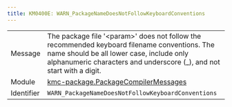 ```yaml
---
title: KM0400E: WARN_PackageNameDoesNotFollowKeyboardConventions
---
```


|            |           |
|------------|---------- |
| Message    | The package file '&lt;param&gt;' does not follow the recommended keyboard filename conventions\. The name should be all lower case, include only alphanumeric characters and underscore \(\_\), and not start with a digit\. |
| Module     | [kmc-package.PackageCompilerMessages](kmc-package.packagecompilermessages) |
| Identifier | `WARN_PackageNameDoesNotFollowKeyboardConventions` |


